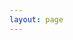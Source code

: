 ```yaml
---
layout: page
---
```

<DropDown :options="menu" defaultKey="A"/>

<!-- <abmap /> -->
<deckMap />

<script setup>
    // import abmap from '@/layouts/map.vue'
    // docs/src/layouts/app.vue
    import deckMap from '@/layouts/app.vue'
    import { menu } from './menu.js';
    import DropDown from '@/components/Dropdown.vue';
</script>
